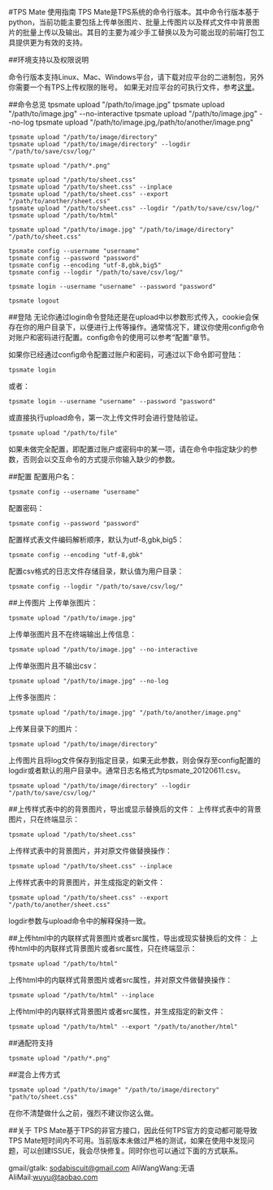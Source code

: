 #TPS Mate 使用指南
TPS Mate是TPS系统的命令行版本。其中命令行版本基于python，当前功能主要包括上传单张图片、批量上传图片以及样式文件中背景图片的批量上传以及输出。其目的主要为减少手工替换以及为可能出现的前端打包工具提供更为有效的支持。

##环境支持以及权限说明

命令行版本支持Linux、Mac、Windows平台，请下载对应平台的二进制包，另外你需要一个有TPS上传权限的账号。
如果无对应平台的可执行文件，参考[这里](https://github.com/sodabiscuit/tpsmate/tree/master/build)。

##命令总览
    tpsmate upload "/path/to/image.jpg"
    tpsmate upload "/path/to/image.jpg" --no-interactive
    tpsmate upload "/path/to/image.jpg" --no-log
    tpsmate upload "/path/to/image.jpg,/path/to/another/image.png"

    tpsmate upload "/path/to/image/directory"
    tpsmate upload "/path/to/image/directory" --logdir "/path/to/save/csv/log/"

    tpsmate upload "/path/*.png"

    tpsmate upload "/path/to/sheet.css"
    tpsmate upload "/path/to/sheet.css" --inplace
    tpsmate upload "/path/to/sheet.css" --export "/path/to/another/sheet.css"
    tpsmate upload "/path/to/sheet.css" --logdir "/path/to/save/csv/log/"
    tpsmate upload "/path/to/html"

    tpsmate upload "/path/to/image.jpg" "/path/to/image/directory" "/path/to/sheet.css"

    tpsmate config --username "username"
    tpsmate config --password "password"
    tpsmate config --encoding "utf-8,gbk,big5"
    tpsmate config --logdir "/path/to/save/csv/log/"

    tpsmate login --username "username" --password "password"

    tpsmate logout

##登陆
无论你通过login命令登陆还是在upload中以参数形式传入，cookie会保存在你的用户目录下，以便进行上传等操作。通常情况下，建议你使用config命令对账户和密码进行配置。config命令的使用可以参考“配置”章节。

如果你已经通过config命令配置过账户和密码，可通过以下命令即可登陆：

    tpsmate login

或者：

    tpsmate login --username "username" --password "password"

或直接执行upload命令，第一次上传文件时会进行登陆验证。

    tpsmate upload "/path/to/file" 
    
如果未做完全配置，即配置过账户或密码中的某一项，请在命令中指定缺少的参数，否则会以交互命令的方式提示你输入缺少的参数。

##配置
配置用户名：

    tpsmate config --username "username"

配置密码：

    tpsmate config --password "password"

配置样式表文件编码解析顺序，默认为utf-8,gbk,big5：

    tpsmate config --encoding "utf-8,gbk"
    
配置csv格式的日志文件存储目录，默认值为用户目录：

    tpsmate config --logdir "/path/to/save/csv/log/"

##上传图片
上传单张图片：

    tpsmate upload "/path/to/image.jpg"

上传单张图片且不在终端输出上传信息：

    tpsmate upload "/path/to/image.jpg" --no-interactive

上传单张图片且不输出csv：

    tpsmate upload "/path/to/image.jpg" --no-log

上传多张图片：

    tpsmate upload "/path/to/image.jpg" "/path/to/another/image.png"

上传某目录下的图片：

    tpsmate upload "/path/to/image/directory"

上传图片且将log文件保存到指定目录，如果无此参数，则会保存至config配置的logdir或者默认的用户目录中。通常日志名格式为tpsmate_20120611.csv。

    tpsmate upload "/path/to/image/directory" --logdir "/path/to/save/csv/log/"

##上传样式表中的的背景图片，导出或显示替换后的文件：
上传样式表中的背景图片，只在终端显示：

    tpsmate upload "/path/to/sheet.css"

上传样式表中的背景图片，并对原文件做替换操作：

    tpsmate upload "/path/to/sheet.css" --inplace

上传样式表中的背景图片，并生成指定的新文件：

    tpsmate upload "/path/to/sheet.css" --export "/path/to/another/sheet.css"

logdir参数与upload命令中的解释保持一致。

##上传html中的内联样式背景图片或者src属性，导出或现实替换后的文件：
上传html中的内联样式背景图片或者src属性，只在终端显示：

    tpsmate upload "/path/to/html"

上传html中的内联样式背景图片或者src属性，并对原文件做替换操作：

    tpsmate upload "/path/to/html" --inplace

上传html中的内联样式背景图片或者src属性，并生成指定的新文件：

    tpsmate upload "/path/to/html" --export "/path/to/another/html"

##通配符支持

    tpsmate upload "/path/*.png"

##混合上传方式

    tpsmate upload "/path/to/image" "/path/to/image/directory" "path/to/sheet.css"

在你不清楚做什么之前，强烈不建议你这么做。

##关于
TPS Mate基于TPS的非官方接口，因此任何TPS官方的变动都可能导致TPS Mate短时间内不可用。当前版本未做过严格的测试，如果在使用中发现问题，可以创建ISSUE，我会尽快修复。同时你也可以通过下面的方式联系。

gmail/gtalk: sodabiscuit@gmail.com
AliWangWang:无语
AliMail:wuyu@taobao.com
